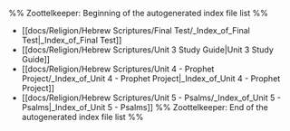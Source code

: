 %% Zoottelkeeper: Beginning of the autogenerated index file list  %%
-  [[docs/Religion/Hebrew Scriptures/Final Test/_Index_of_Final Test|_Index_of_Final Test]]
-  [[docs/Religion/Hebrew Scriptures/Unit 3 Study Guide|Unit 3 Study Guide]]
-  [[docs/Religion/Hebrew Scriptures/Unit 4 - Prophet Project/_Index_of_Unit 4 - Prophet Project|_Index_of_Unit 4 - Prophet Project]]
-  [[docs/Religion/Hebrew Scriptures/Unit 5 - Psalms/_Index_of_Unit 5 - Psalms|_Index_of_Unit 5 - Psalms]]
%% Zoottelkeeper: End of the autogenerated index file list  %%
